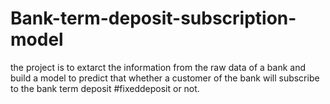 # Bank-term-deposit-subscription-model
the project is to extarct the information from the raw data of a bank and build a model to predict 
that whether a customer of the bank will subscribe to the bank term deposit #fixeddeposit or not.
